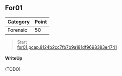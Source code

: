 ## For01

| Category | Point |
| --- | --- |
| Forensic | 50 |

> Start <br>
> [for01.pcap.8124b2cc7fb7b9a181df9698383e4741](./for01.pcap.8124b2cc7fb7b9a181df9698383e4741) <br>

#### WriteUp

(TODO)
